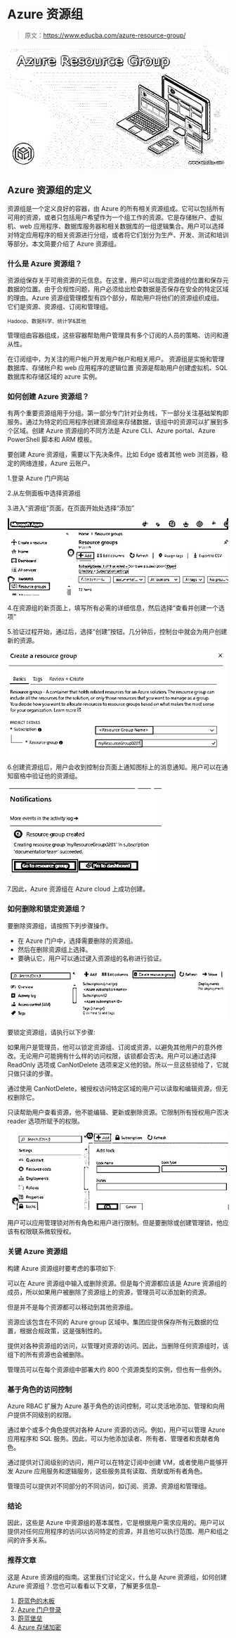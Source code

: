# Azure 资源组

> 原文：<https://www.educba.com/azure-resource-group/>

![Azure Resource Group](img/d48d8527c93c62e61faa1691e199417c.png)



## Azure 资源组的定义

资源组是一个定义良好的容器，由 Azure 的所有相关资源组成。它可以包括所有可用的资源，或者只包括用户希望作为一个组工作的资源。它是存储帐户、虚拟机、web 应用程序、数据库服务器和相关数据库的一组逻辑集合。用户可以选择对特定应用程序的相关资源进行分组，或者将它们划分为生产、开发、测试和培训等部分。本文简要介绍了 Azure 资源组。

### 什么是 Azure 资源组？

资源组保存关于可用资源的元信息。在这里，用户可以指定资源组的位置和保存元数据的位置。由于合规性问题，用户必须给出检查数据是否保存在安全的特定区域的理由。Azure 资源组管理模型有四个部分，帮助用户将他们的资源组织成组。它们是资源、资源组、订阅和管理组。

<small>Hadoop、数据科学、统计学&其他</small>

管理组由容器组成，这些容器帮助用户管理具有多个订阅的人员的策略、访问和遵从性。

在订阅组中，为关注的用户帐户开发用户帐户和相关用户。
资源组是实施和管理数据库、存储帐户和 web 应用程序的逻辑位置
资源是帮助用户创建虚拟机、SQL 数据库和存储区域的 azure 实例。

### 如何创建 Azure 资源组？

有两个重要资源组用于分组。第一部分专门针对业务线，下一部分关注基础架构即服务。通过为特定的应用程序创建资源组来存储数据，该组中的资源可以扩展到多个区域。创建 Azure 资源组的不同方法是 Azure CLI、Azure portal、Azure PowerShell 脚本和 ARM 模板。

要创建 Azure 资源组，需要以下先决条件。比如 Edge 或者其他 web 浏览器，稳定的网络连接，Azure 云账户。

1.登录 Azure 门户网站

2.从左侧面板中选择资源组

3.进入“资源组”页面，在页面开始处选择“添加”

![1-1](img/2a15d24a20e3f841ae5476e11f43c9db.png)



4.在资源组的新页面上，填写所有必需的详细信息，然后选择“查看并创建一个选项”

5.验证过程开始，通过后，选择“创建”按钮。几分钟后，控制台中就会为用户创建新的资源。

![2](img/a015ab2e05f56caa152c9945c7249af0.png)



6.创建资源组后，用户会收到控制台页面上通知图标上的消息通知。用户可以在通知窗格中验证他的资源组。

![3](img/aba809c8e5947f20251fc15c8b2bf9b4.png)



7.因此，Azure 资源组在 Azure cloud 上成功创建。

### 如何删除和锁定资源组？

要删除资源组，请按照下列步骤操作。

*   在 Azure 门户中，选择需要删除的资源组。
*   然后在删除资源组上选择。
*   要确认它，用户可以通过键入资源组的名称进行验证。

![4](img/8ad98d4d14c7af387456878c3b56f9fc.png)



要锁定资源组，请执行以下步骤:

如果用户是管理员，他可以锁定资源组、订阅或资源，以避免其他用户的意外修改。无论用户可能拥有什么样的访问权限，该锁都会否决。用户可以通过选择 ReadOnly 选项或 CanNotDelete 选项来定义他的锁。所以一旦这些锁给了，它就只做只读的步骤。

通过使用 CanNotDelete，被授权访问特定区域的用户可以读取和编辑资源，但无权删除它。

只读帮助用户查看资源，他不能编辑、更新或删除资源。它限制所有授权用户否决 reader 选项所赋予的权限。

![4-1](img/172cd287af8184ae3c4661907e8b1b99.png)



用户可以应用管理锁对所有角色和用户进行限制。但是要删除或创建管理锁，他应该有权限联系微软授权。

### 关键 Azure 资源组

构建 Azure 资源组时要考虑的事项如下:

可以在 Azure 资源组中输入或删除资源。但是每个资源都应该是 Azure 资源组的成员，所以如果用户被删除了资源组上的资源，管理员可以添加新的资源。

但是并不是每个资源都可以移动到其他资源组。

资源应该包含在不同的 Azure group 区域中。集团应提供保存所有元数据的位置，根据合规政策，这是强制性的。

提供对各种资源组的访问，以管理对资源的访问。因此，当删除任何资源组时，该组下的所有资源也会被删除。

管理员可以在每个资源组中部署大约 800 个资源类型的实例，但也有一些例外。

### 基于角色的访问控制

Azure RBAC 扩展为 Azure 基于角色的访问控制，可以灵活地添加、管理和向用户提供不同级别的权限。

通过单个或多个角色提供对各种 Azure 资源的访问。例如，用户可以管理 Azure 应用程序和 SQL 服务。因此，可以为他添加读者、所有者、管理者和贡献者角色。

通过提供对订阅级别的访问，用户可以在特定订阅中创建 VM，或者使用户能够开发 Azure 应用服务和逻辑服务，这些服务具有读取、贡献或所有者角色。

管理员可以提供对不同部分的不同访问，如订阅、资源、资源组和管理组。

### 结论

因此，这些是 Azure 中资源组的基本属性，它是根据用户需求应用的。用户可以提供对任何应用程序的访问以访问特定的资源，并且他可以执行范围、用户和组之间的许多关系。

### 推荐文章

这是 Azure 资源组的指南。这里我们讨论定义，什么是 Azure 资源组，如何创建 Azure 资源组？.您也可以看看以下文章，了解更多信息–

1.  [蔚蓝色的木板](https://www.educba.com/azure-boards/)
2.  [Azure 门户登录](https://www.educba.com/azure-portal-login/)
3.  [蔚蓝堡垒](https://www.educba.com/azure-bastion/)
4.  [Azure 存储加密](https://www.educba.com/azure-storage-encryption/)





